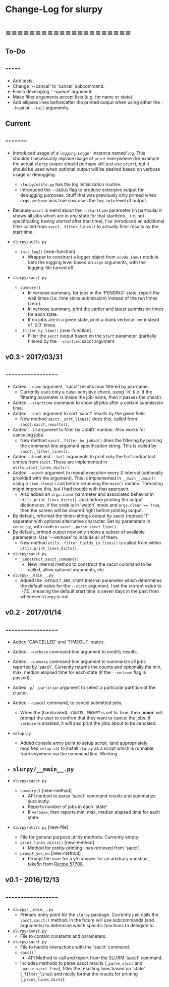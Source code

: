 # Change-Log for slurpy
# =====================


## To-Do
## -----
-   Add tests.
-   Change '--cancel' to 'cancel' subcommand.
-   Finish developing '--queue' argument.
-   Make filter arguments accept lists (e.g. for name or state)
-   Add ellipses lines before/after the printed output when using either the `--head` or `--tail` arguments.


## Current
## -------
-   Introduced usage of a `logging.Logger` instance named `log`.  This shouldn't necessarily replace usage of `print` everywhere (for example the actual `slurpy` output should perhaps still just use `print`), but it should be used when optional output will be desired based on verbose usage or debugging.
    -   `slurpy/utils.py` has the log initialization routine.
    -   Introduced the `--DEBUG` flag to produce extensive output for debugging purposes.  Stuff that was previously only printed when `args.verbose` was true now uses the `log.info` level of output.
-   Because `sacct` is weird about the `--starttime` parameter (in particular it shows all jobs which are in *any* state for that starttime... i.e. not specificating having *started* after that time), I've introduced an additional filter called from `sacct._filter_lines()` to actually filter results by the start time.

-   `slurpy/utils.py`
    -   `init_log()` [new-function]
        -   Wrapper to construct a logger object from `zcode.inout` module.  Sets the logging level based on `args` arguments, with the logging-file turned off.
-   `slurpy/sacct.py`
    -   `summary()`
        -   In verbose summary, for jobs in the 'PENDING' state, report the wait times (i.e. time since submission) instead of the run times (zero).
        -   In verbose summary, print the earlier and latest submission times for each state.
        -   If no jobs are in a given state, print a blank verbose line instead of '0.0' times.
    -   `_filter_by_time()` [new-function]
        -   Filter the `sacct` output based on the `Start` parameter (partially filtered by the `--startime` sacct argument.


## v0.3 - 2017/03/31
## -----------------
-   Added `--name` argument, 'sacct' results now filtered by job-name.
    -   Currently uses only a case-sensitive check, using 'in' (i.e. if the filtering parameter is inside the job-name, then it passes the check).
-   Added `--starttime` command to show all jobs after a certain submission time.
-   Added `--sort` argument to sort 'sacct' results by the given field.
    -   New method `sacct._sort_lines()` does this, called from `sacct.sacct_results()`.
-   Added `--id` argument to filter by 'JobID' number.  Also works for canceling jobs.
    -   New method `sacct._filter_by_jobid()` does the filtering by parsing the command-line argument specification string.  This is called by `sacct._filter_lines()`.
-   Added `--head` and `--tail` arguments to print only the first and/or last entries from `sacct`.  These are implemented in `utils.print_lines_dicts()`.
-   Added `--watch` argument to repeat execution every X interval (optionally provided with the argument).  This is implemented in `__main__.main()` using a `time.sleep()` call before rerunning the `main()` routine.  Threading might improve this, but I had trouble with that approach.
    -   Also added an `args.clear` parameter and associated behavior in `utils.print_lines_dicts()`.  Just before printing the output dictionaries, if the code is in 'watch' mode and `args.clear == True`, then the screen will be cleared right before printing output.
-   By default, reformat the times-strings output by sacct (replace 'T' separator with optional alternative character.  Set by parameters in `const.py`, with code in `sacct._parse_sacct_line()`.
-   By default, printed output now only shows a subset of available parameters.  Use '--verbose' to include all of them.
    -   New method `utils._filter_fields_in_lines()` is called from within `utils.print_lines_dicts()`.
-   `slurpy/sacct.py`
    -   `_construct_sacct_command()`
        -   New internal method to construct the sacct command to be called, allow optional arguments, etc.
-   `slurpy/__main__.py`
    -   Added the `_DEFAULT_ARG_START` internal parameter which determines the default value for the `--start` argument.  I set the current value to '-7.0', meaning the default start time is seven days in the past from whenever `slurpy` is run.


## v0.2 - 2017/01/14
## -----------------
-   Added 'CANCELLED' and 'TIMEOUT' states.
-   Added `--verbose` command-line argument to modify results.
-   Added `--summary` command-line argument to summarize all jobs reported by 'sacct'.  Currently returns the counts and optionally the min, max, median elapsed time for each state (if the `--verbose` flag is passed).
-   Added `-p`/`--partition` argument to select a particular partition of the cluster.
-   Added `--cancel` command, to cancel submitted jobs.
    -   When the (hardcoded) `_CANCEL_PROMPT` is set to True, then '__main__' will prompt the user to confirm that they want to cancel the jobs.  If `verbose` is enabled, it will also print the jobs about to be canceled.

-  `setup.py`
    -   Added console entry point to setup script, (and appropriately modified `setup.sh`) to install `slurpy` as a script which is runnable from anywhere via the command line.  Working.
-   `slurpy/__main__.py`
    -   
-   `slurpy/sacct.py`
    -   `summary()` [new-method]
        -   API method to parse 'sacct' command results and summarize succinctly.
        -   Reports number of jobs in each 'state'
        -   If `verbose`, then reports min, max, median elapsed time for each state.
-   `slurpy/utils.py` [new-file]
    -   File for general purpose utility methods.  Currently empty.
    -   `print_lines_dicts()` [new-method]
        -   Method for pretty-printing lines retrieved from 'sacct'.
    -   `prompt_yes_no` [new-method]
        -   Prompt the user for a y/n answer for an arbitrary question, take5n from [Recipe 57708](http://code.activestate.com/recipes/577058/).


## v0.1 - 2016/12/13
## -----------------
-   `slurpy/__main__.py`
    -   Primary entry point for the `slurpy` package.  Currently just calls the `sacct.sacct()` method.  In the future will use subcommands (and arguments) to determine which specific functions to delegate to.
-   `slurpy/const.py`
    -   File to contain constants and parameters.
-   `slurpy/sacct.py`
    -   File to handle interactions with the 'sacct' command.
    -   `sacct()`
        -   API Method to call and report from the SLURM 'sacct' command.
    -   Includes methods to parse sacct results (`_parse_sacct` and `_parse_sacct_line`), filter the resulting lines based on 'state' (`_filter_lines`) and nicely format the results for printing (`_print_lines_dicts`).
